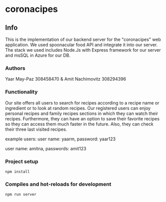# coronacipes

## Info
This is the implementation of our backend server for the "coronacipes" web application. 
We used spoonacular food API and integrate it into our server.
The stack we used includes Node.Js with Express framework for our server and msSQL in Azure for our DB.

### Authors

Yaar May-Paz 308458470 & Amit Nachimovitz 308294396

### Functionality
Our site offers all users to search for recipes according to a recipe name or ingredient or to look at random recipes. Our registered users can enjoy personal recipes and family recipes sections in which they can watch their recipes.
Furthermore, they can have an option to save their favorite recipes so they can access them much faster in the future. Also, they can check their three last visited recipes.

example users:
user name: yaarm,
password: yaar123

user name: amitna,
passwords: amit123

### Project setup
```
npm install
```

### Compiles and hot-reloads for development
```
npm run server
```